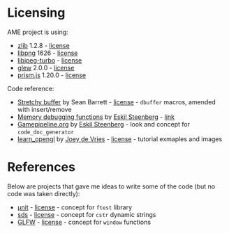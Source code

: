 # Licensing

AME project is using:
 - [zlib](https://zlib.net/) 1.2.8 - [license](https://opensource.org/licenses/Zlib)
 - [libpng](http://www.libpng.org/pub/png/libpng.html) 1626 - [license](https://opensource.org/licenses/Zlib)
 - [libjpeg-turbo](https://libjpeg-turbo.org/) - [license](https://github.com/libjpeg-turbo/libjpeg-turbo/blob/master/LICENSE.md)
 - [glew](http://glew.sourceforge.net/) 2.0.0 - [license](https://github.com/nigels-com/glew/blob/master/LICENSE.txt)
 - [prism.js](https://prismjs.com/) 1.20.0 - [license](https://github.com/PrismJS/prism/blob/master/LICENSE)

Code reference:
 - [Stretchy buffer](https://github.com/nothings/stb/blob/master/stretchy_buffer.h) by Sean Barrett - [license](https://github.com/nothings/stb/blob/master/LICENSE) - `dbuffer` macros, amended with insert/remove
 - [Memory debugging functions](http://gamepipeline.org/forge_Debugging_.html) by [Eskil Steenberg](https://www.twitter.com/quelsolaar/) - [link](http://www.quelsolaar.com/)
 - [Gamepipeline.org](http://gamepipeline.org/) by [Eskil Steenberg](https://www.twitter.com/quelsolaar/) - look and concept for `code_doc_generator`
 - [learn_opengl](https://learnopengl.com/) by [Joey de Vries](https://twitter.com/JoeyDeVriez) - [license](https://creativecommons.org/licenses/by/4.0/legalcode) - tutorial exmaples and images

# References

Below are projects that gave me ideas to write some of the code (but no code was taken directly):
 - [µnit](https://nemequ.github.io/munit/) - [license](https://github.com/nemequ/munit/blob/master/COPYING) - concept for `ftest` library
 - [sds](https://github.com/antirez/sds) -  [license](https://github.com/antirez/sds/blob/master/LICENSE) - concept for `cstr` dynamic strings
 - [GLFW](https://github.com/glfw/glfw) - [license](https://github.com/glfw/glfw/blob/master/LICENSE.md) - concept for `window` functions
